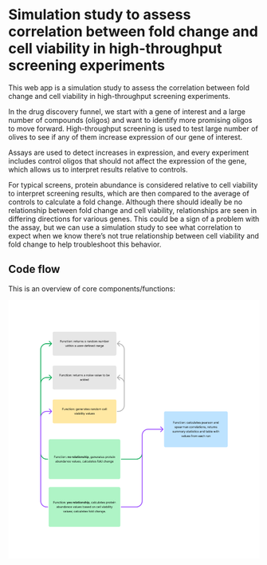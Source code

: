 # Simulation study to assess correlation between fold change and cell viability in high-throughput screening experiments

This web app is a simulation study to assess the correlation between fold change and cell viability in high-throughput screening experiments.

In the drug discovery funnel, we start with a gene of interest and a large number of compounds (oligos) and want to identify more promising oligos to move forward. High-throughput screening is used to test large number of olives to see if any of them increase expression of our gene of interest. 

Assays are used to detect increases in expression, and every experiment includes control oligos that should not affect the expression of the gene, which allows us to interpret results relative to controls. 

For typical screens, protein abundance is considered relative to cell viability to interpret screening results, which are then compared to the average of controls to calculate a fold change. Although there should ideally be no relationship between fold change and cell viability, relationships are seen in differing directions for various genes. This could be a sign of a problem with the assay, but we can use a simulation study to see what correlation to expect when we know there’s not true relationship between cell viability and fold change to help troubleshoot this behavior.

## Code flow

This is an overview of core components/functions:

![alt text](https://github.com/sheryylli/cell-viability/blob/master/images/codeflow.png)
